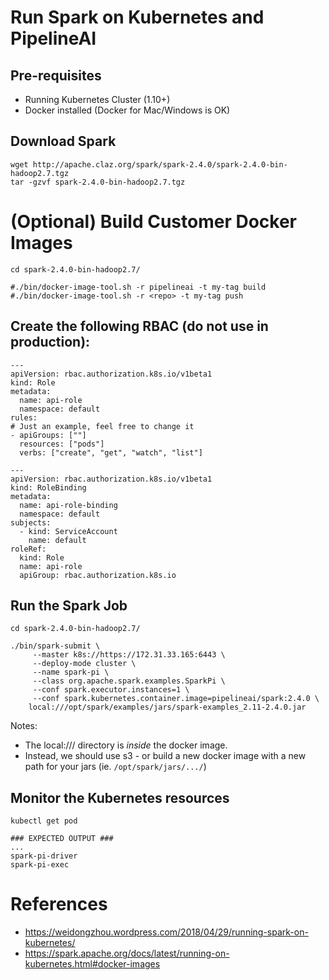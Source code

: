 # Run Spark on Kubernetes and PipelineAI

## Pre-requisites
* Running Kubernetes Cluster (1.10+)
* Docker installed (Docker for Mac/Windows is OK)

## Download Spark
```
wget http://apache.claz.org/spark/spark-2.4.0/spark-2.4.0-bin-hadoop2.7.tgz
tar -gzvf spark-2.4.0-bin-hadoop2.7.tgz
```

# (Optional) Build Customer Docker Images
```
cd spark-2.4.0-bin-hadoop2.7/

#./bin/docker-image-tool.sh -r pipelineai -t my-tag build
#./bin/docker-image-tool.sh -r <repo> -t my-tag push
```

## Create the following RBAC (do not use in production):
```
---
apiVersion: rbac.authorization.k8s.io/v1beta1
kind: Role
metadata:
  name: api-role
  namespace: default
rules:
# Just an example, feel free to change it
- apiGroups: [""]
  resources: ["pods"]
  verbs: ["create", "get", "watch", "list"]

---
apiVersion: rbac.authorization.k8s.io/v1beta1
kind: RoleBinding
metadata:
  name: api-role-binding
  namespace: default
subjects:
  - kind: ServiceAccount
    name: default
roleRef:
  kind: Role
  name: api-role
  apiGroup: rbac.authorization.k8s.io
```

## Run the Spark Job 
```
cd spark-2.4.0-bin-hadoop2.7/

./bin/spark-submit \
     --master k8s://https://172.31.33.165:6443 \
     --deploy-mode cluster \
     --name spark-pi \
     --class org.apache.spark.examples.SparkPi \
     --conf spark.executor.instances=1 \
     --conf spark.kubernetes.container.image=pipelineai/spark:2.4.0 \
    local:///opt/spark/examples/jars/spark-examples_2.11-2.4.0.jar
```
Notes:  
* The local:/// directory is *inside* the docker image.
* Instead, we should use s3 - or build a new docker image with a new path for your jars (ie. `/opt/spark/jars/.../`)

## Monitor the Kubernetes resources
```
kubectl get pod

### EXPECTED OUTPUT ###
...
spark-pi-driver
spark-pi-exec
```

# References
* https://weidongzhou.wordpress.com/2018/04/29/running-spark-on-kubernetes/
* https://spark.apache.org/docs/latest/running-on-kubernetes.html#docker-images
